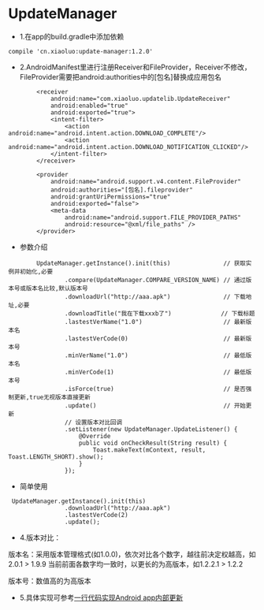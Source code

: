 # UpdateManager

- 1.在app的build.gradle中添加依赖
```
compile 'cn.xiaoluo:update-manager:1.2.0'
```
- 2.AndroidManifest里进行注册Receiver和FileProvider，Receiver不修改，FileProvider需要把android:authorities中的[包名]替换成应用包名
```
        <receiver
            android:name="com.xiaoluo.updatelib.UpdateReceiver"
            android:enabled="true"
            android:exported="true">
            <intent-filter>
                <action android:name="android.intent.action.DOWNLOAD_COMPLETE"/>
                <action android:name="android.intent.action.DOWNLOAD_NOTIFICATION_CLICKED"/>
            </intent-filter>
        </receiver>

        <provider
            android:name="android.support.v4.content.FileProvider"
            android:authorities="[包名].fileprovider"
            android:grantUriPermissions="true"
            android:exported="false">
            <meta-data
                android:name="android.support.FILE_PROVIDER_PATHS"
                android:resource="@xml/file_paths" />
        </provider>
```
- 参数介绍
```
        UpdateManager.getInstance().init(this)               // 获取实例并初始化,必要
                .compare(UpdateManager.COMPARE_VERSION_NAME) // 通过版本号或版本名比较,默认版本号
                .downloadUrl("http://aaa.apk")               // 下载地址,必要
                .downloadTitle("我在下载xxxb了")              // 下载标题
                .lastestVerName("1.0")                       // 最新版本名
                .lastestVerCode(0)                           // 最新版本号
                .minVerName("1.0")                           // 最低版本名
                .minVerCode(1)                               // 最低版本号
                .isForce(true)                               // 是否强制更新,true无视版本直接更新
                .update()                                    // 开始更新
                // 设置版本对比回调
                .setListener(new UpdateManager.UpdateListener() {
                    @Override
                    public void onCheckResult(String result) {
                        Toast.makeText(mContext, result, Toast.LENGTH_SHORT).show();
                    }
                });
```
- 简单使用
```
 UpdateManager.getInstance().init(this)
                .downloadUrl("http://aaa.apk")
                .lastestVerCode(2)
                .update();
```

- 4.版本对比：

版本名：采用版本管理格式(如1.0.0)，依次对比各个数字，越往前决定权越高，如2.0.1 > 1.9.9
当前前面各数字均一致时，以更长的为高版本，如1.2.2.1 > 1.2.2

版本号：数值高的为高版本

- 5.具体实现可参考[一行代码实现Android app内部更新](http://www.jianshu.com/p/e8449ea77280)